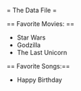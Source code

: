 = The Data File =


== Favorite Movies: ==
* Star Wars
* Godzilla
* The Last Unicorn



== Favorite Songs:==
* Happy Birthday
